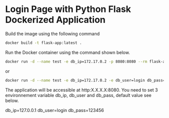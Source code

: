 # Login Page with Python Flask Dockerized Application #

Build the image using the following command

```bash
docker build -t flask-app:latest .
```

Run the Docker container using the command shown below.

```bash
docker run -d --name test -e db_ip=172.17.0.2 -p 8080:8080 --rm flask-app:latest 
```
or

```bash
docker run -d --name test -e db_ip=172.17.0.2 -e db_user=login db_pass=SecurePass -p 8080:8080 --rm flask-app:latest
```

The application will be accessible at http:X.X.X.X:8080.
You need to set 3 environnement variable db_ip, db_user and db_pass, default value see below.

db_ip=127.0.0.1
db_user=login
db_pass=123456
